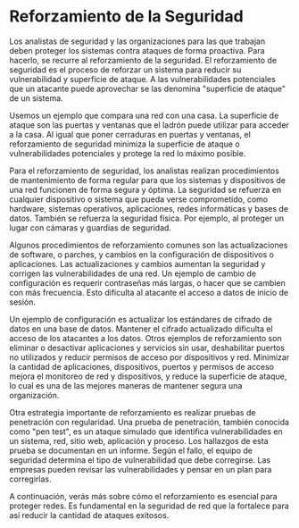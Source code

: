 # Reforzamiento de la Seguridad

Los analistas de seguridad y las organizaciones para las que trabajan deben proteger los sistemas contra ataques de forma proactiva. Para hacerlo, se recurre al reforzamiento de la seguridad. El reforzamiento de seguridad es el proceso de reforzar un sistema para reducir su vulnerabilidad y superficie de ataque. A las vulnerabilidades potenciales que un atacante puede aprovechar se las denomina "superficie de ataque" de un sistema.

Usemos un ejemplo que compara una red con una casa. La superficie de ataque son las puertas y ventanas que el ladrón puede utilizar para acceder a la casa. Al igual que poner cerraduras en puertas y ventanas, el reforzamiento de seguridad minimiza la superficie de ataque o vulnerabilidades potenciales y protege la red lo máximo posible.

Para el reforzamiento de seguridad, los analistas realizan procedimientos de mantenimiento de forma regular para que los sistemas y dispositivos de una red funcionen de forma segura y óptima. La seguridad se refuerza en cualquier dispositivo o sistema que pueda verse comprometido, como hardware, sistemas operativos, aplicaciones, redes informáticas y bases de datos. También se refuerza la seguridad física. Por ejemplo, al proteger un lugar con cámaras y guardias de seguridad.

Algunos procedimientos de reforzamiento comunes son las actualizaciones de software, o parches, y cambios en la configuración de dispositivos o aplicaciones. Las actualizaciones y cambios aumentan la seguridad y corrigen las vulnerabilidades de una red. Un ejemplo de cambio de configuración es requerir contraseñas más largas, o hacer que se cambien con más frecuencia. Esto dificulta al atacante el acceso a datos de inicio de sesión.

Un ejemplo de configuración es actualizar los estándares de cifrado de datos en una base de datos. Mantener el cifrado actualizado dificulta el acceso de los atacantes a los datos. Otros ejemplos de reforzamiento son eliminar o desactivar aplicaciones y servicios sin usar, deshabilitar puertos no utilizados y reducir permisos de acceso por dispositivos y red. Minimizar la cantidad de aplicaciones, dispositivos, puertos y permisos de acceso mejora el monitoreo de red y dispositivos, y reduce la superficie de ataque, lo cual es una de las mejores maneras de mantener segura una organización.

Otra estrategia importante de reforzamiento es realizar pruebas de penetración con regularidad. Una prueba de penetración, también conocida como "pen test", es un ataque simulado que identifica vulnerabilidades en un sistema, red, sitio web, aplicación y proceso. Los hallazgos de esta prueba se documentan en un informe. Según el fallo, el equipo de seguridad determina el tipo de vulnerabilidad que debe corregirse. Las empresas pueden revisar las vulnerabilidades y pensar en un plan para corregirlas.

A continuación, verás más sobre cómo el reforzamiento es esencial para proteger redes. Es fundamental en la seguridad de red que la fortalece para así reducir la cantidad de ataques exitosos.
